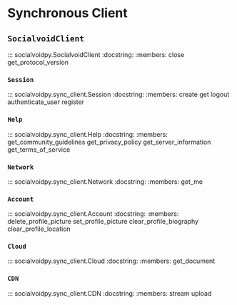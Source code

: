 # Synchronous Client

## `SocialvoidClient`

::: socialvoidpy.SocialvoidClient
    :docstring:
    :members: close get_protocol_version

### `Session`

::: socialvoidpy.sync_client.Session
    :docstring:
    :members: create get logout authenticate_user register

### `Help`

::: socialvoidpy.sync_client.Help
    :docstring:
    :members: get_community_guidelines get_privacy_policy get_server_information get_terms_of_service

### `Network`

::: socialvoidpy.sync_client.Network
    :docstring:
    :members: get_me

### `Account`

::: socialvoidpy.sync_client.Account
    :docstring:
    :members: delete_profile_picture set_profile_picture clear_profile_biography clear_profile_location

### `Cloud`

::: socialvoidpy.sync_client.Cloud
    :docstring:
    :members: get_document

### `CDN`

::: socialvoidpy.sync_client.CDN
    :docstring:
    :members: stream upload
